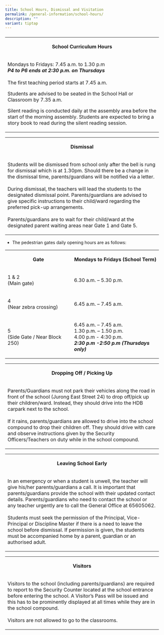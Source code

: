 ```yaml
---
title: School Hours, Dismissal and Visitation
permalink: /general-information/school-hours/
description: ""
variant: tiptap
---
```

<h3></h3>
<table style="minWidth: 25px">
<colgroup>
<col>
</colgroup>
<tbody>
<tr>
<th rowspan="1" colspan="1">
<p>School Curriculum Hours</p>
</th>
</tr>
<tr>
<td rowspan="1" colspan="1">
<p>Mondays to Fridays: 7.45 a.m. to 1.30 p.m
<br><strong><em>P4 to P6 ends at 2:30 p.m. on Thursdays</em></strong>
<br>
<br>The first teaching period starts at 7.45 a.m.</p>
<p>Students are advised to be seated in the School Hall or Classroom by 7.35
a.m.</p>
<p>Silent reading is conducted daily at the assembly area before the start
of the morning assembly. Students are expected to bring a story book to
read during the silent reading session.</p>
</td>
</tr>
</tbody>
</table>
<table style="minWidth: 25px">
<colgroup>
<col>
</colgroup>
<tbody>
<tr>
<th rowspan="1" colspan="1">
<p>Dismissal</p>
</th>
</tr>
<tr>
<td rowspan="1" colspan="1">
<p>Students will be dismissed from school only after the bell is rung for
dismissal which is at 1.30pm. Should there be a change in the dismissal
time, parents/guardians will be notified via a letter.
<br>
<br>During dismissal, the teachers will lead the students to the designated
dismissal point. Parents/guardians are advised to give specific instructions
to their child/ward regarding the preferred pick-up arrangements.
<br>
<br>Parents/guardians are to wait for their child/ward at the designated parent
waiting areas near Gate 1 and Gate 5.</p>
</td>
</tr>
</tbody>
</table>
<ul data-tight="true" class="tight">
<li>
<p>The pedestrian gates daily opening hours are as follows:</p>
</li>
</ul>
<table style="minWidth: 50px">
<colgroup>
<col>
<col>
</colgroup>
<tbody>
<tr>
<th rowspan="1" colspan="1">
<p>Gate</p>
</th>
<th rowspan="1" colspan="1">
<p>Mondays to Fridays (School Term)</p>
</th>
</tr>
<tr>
<td rowspan="1" colspan="1">
<p>1 &amp; 2
<br>(Main gate)</p>
</td>
<td rowspan="1" colspan="1">
<p>6.30 a.m. – 5.30 p.m.</p>
</td>
</tr>
<tr>
<td rowspan="1" colspan="1">
<p>4
<br>(Near zebra crossing)</p>
</td>
<td rowspan="1" colspan="1">
<p>6.45 a.m. – 7.45 a.m.</p>
</td>
</tr>
<tr>
<td rowspan="1" colspan="1">
<p>5
<br>(Side Gate / Near Block 250)</p>
</td>
<td rowspan="1" colspan="1">
<p>6.45 a.m. – 7.45 a.m.
<br>1.30 p.m. – 1.50 p.m.
<br>4.00 p.m - 4:30 p.m.
<br><strong><em>2:30 p.m -2:50 p.m</em></strong>  <strong><em>(Thursdays only)</em></strong>
</p>
</td>
</tr>
</tbody>
</table>
<table style="minWidth: 25px">
<colgroup>
<col>
</colgroup>
<tbody>
<tr>
<th rowspan="1" colspan="1">
<p>Dropping Off / Picking Up</p>
</th>
</tr>
<tr>
<td rowspan="1" colspan="1">
<p>Parents/Guardians must not park their vehicles along the road in front
of the school (Jurong East Street 24) to drop off/pick up their children/ward.
Instead, they should drive into the HDB carpark next to the school.
<br>
<br>If it rains, parents/guardians are allowed to drive into the school compound
to drop their children off. They should drive with care and observe instructions
given by the Security Officers/Teachers on duty while in the school compound.</p>
</td>
</tr>
</tbody>
</table>
<table style="minWidth: 25px">
<colgroup>
<col>
</colgroup>
<tbody>
<tr>
<th rowspan="1" colspan="1">
<p>Leaving School Early</p>
</th>
</tr>
<tr>
<td rowspan="1" colspan="1">
<p>In an emergency or when a student is unwell, the teacher will give his/her
parents/guardians a call. It is important that parents/guardians provide
the school with their updated contact details. Parents/guardians who need
to contact the school or any teacher urgently are to call the General Office
at 65605062.
<br>
<br>Students must seek the permission of the Principal, Vice-Principal or
Discipline Master if there is a need to leave the school before dismissal.
If permission is given, the students must be accompanied home by a parent,
guardian or an authorised adult.</p>
</td>
</tr>
</tbody>
</table>
<table style="minWidth: 25px">
<colgroup>
<col>
</colgroup>
<tbody>
<tr>
<th rowspan="1" colspan="1">
<p>Visitors</p>
</th>
</tr>
<tr>
<td rowspan="1" colspan="1">
<p>Visitors to the school (including parents/guardians) are required to report
to the Security Counter located at the school entrance before entering
the school. A Visitor’s Pass will be issued and this has to be prominently
displayed at all times while they are in the school compound.
<br>
<br>Visitors are not allowed to go to the classrooms.</p>
</td>
</tr>
</tbody>
</table>
<p></p>